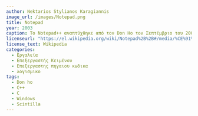 ```yaml
---
author: Nektarios Stylianos Karagiannis
image_url: /images/Notepad.png
title: Notepad
year: 2003
caption: Tο Notepad++ αναπτύχθηκε από τον Don Ho τον Σεπτέμβριο του 2003. Ο Ho χρησιμοποιούσε αρχικά το JEXT (ένα πρόγραμμα επεξεργασίας κειμένου βασισμένο σε Java) στην εταιρεία του, αλλά, δυσαρεστημένος με την κακή του απόδοση, άρχισε να αναπτύσσει ένα πρόγραμμα επεξεργασίας κειμένου γραμμένο σε C++ βασισμένο στο συστατικό Scintilla. Το ανέπτυσσε στον ελεύθερό του χρόνο, αφού η ιδέα είχε απορριφθεί από την εταιρεία του. Το Notepad++ δημιουργήθηκε ως εφαρμογή για Microsoft Windows. Ο συγγραφέας εξέτασε –αλλά απέρριψε– την ιδέα της χρήσης του wxWidgets για τη μεταφορά του επεξεργαστή στις πλατφόρμες Mac OS X και Unix. Το Notepad++ κυκλοφόρησε για πρώτη φορά στην πλατφόρμα SourceForge στις 25 Νοεμβρίου 2003, ως εφαρμογή μόνο για τα Windows
licenseurl: "https://el.wikipedia.org/wiki/Notepad%2B%2B#/media/%CE%91%CF%81%CF%87%CE%B5%CE%AF%CE%BF:Notepad++_v6.9.2_on_Windows_10,_with_MediaWiki_1.27.1_source_code.png"
license_text: Wikipedia
categories:
  - Εργαλεία
  - Επεξεργαστής Κειμένου
  - Επεξεργαστης πηγαιου κωδικα
  - λογισμικο
tags:
  - Don ho
  - C++
  - C
  - Windows
  - Scintilla
---
```

